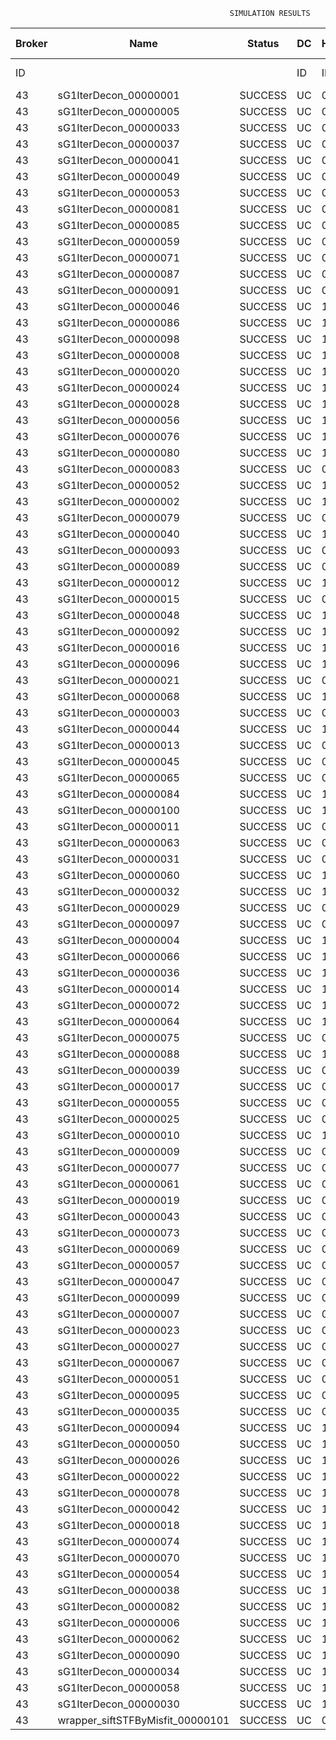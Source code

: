

                                                     SIMULATION RESULTS

|Broker|         Name         | Status|  DC  |Host|Host PEs |VM|   VM PEs|   VM MIPS|ActivityLen|StartTime|FinishTime|ExecTime
|------|----------------------|-------|------|----|---------|--|---------|----------|-----------|---------|----------|--------
|    ID|                      |       |    ID|  ID|CPU cores|ID|CPU cores|        MI|         MI|  Seconds|   Seconds| Seconds
|    43| sG1IterDecon_00000001|SUCCESS|    UC|   0|       12|172|        2|    1000.0|      56150|  50718.4|   51423.1|   704.7
|    43| sG1IterDecon_00000005|SUCCESS|    UC|   0|       12|172|        2|    1000.0|      56150|  50718.4|   51423.1|   704.7
|    43| sG1IterDecon_00000033|SUCCESS|    UC|   0|       12|172|        2|    1000.0|      56150|  50718.4|   51423.1|   704.7
|    43| sG1IterDecon_00000037|SUCCESS|    UC|   0|       12|172|        2|    1000.0|      56150|  50718.4|   51423.1|   704.7
|    43| sG1IterDecon_00000041|SUCCESS|    UC|   0|       12|172|        2|    1000.0|      56150|  50718.4|   51423.1|   704.7
|    43| sG1IterDecon_00000049|SUCCESS|    UC|   0|       12|172|        2|    1000.0|      56150|  50718.4|   51423.1|   704.7
|    43| sG1IterDecon_00000053|SUCCESS|    UC|   0|       12|172|        2|    1000.0|      56150|  50718.4|   51423.1|   704.7
|    43| sG1IterDecon_00000081|SUCCESS|    UC|   0|       12|172|        2|    1000.0|      56150|  50718.4|   51423.1|   704.7
|    43| sG1IterDecon_00000085|SUCCESS|    UC|   0|       12|172|        2|    1000.0|      56150|  50718.4|   51423.1|   704.7
|    43| sG1IterDecon_00000059|SUCCESS|    UC|   0|       12|174|        2|    1000.0|      56150|  50718.4|   51423.1|   704.7
|    43| sG1IterDecon_00000071|SUCCESS|    UC|   0|       12|174|        2|    1000.0|      56150|  50718.4|   51423.1|   704.7
|    43| sG1IterDecon_00000087|SUCCESS|    UC|   0|       12|174|        2|    1000.0|      56150|  50718.4|   51423.1|   704.7
|    43| sG1IterDecon_00000091|SUCCESS|    UC|   0|       12|174|        2|    1000.0|      56150|  50718.4|   51423.1|   704.7
|    43| sG1IterDecon_00000046|SUCCESS|    UC|   1|       12|173|        2|    1000.0|      56150|  50718.4|   51423.1|   704.7
|    43| sG1IterDecon_00000086|SUCCESS|    UC|   1|       12|173|        2|    1000.0|      56150|  50718.4|   51423.1|   704.7
|    43| sG1IterDecon_00000098|SUCCESS|    UC|   1|       12|173|        2|    1000.0|      56150|  50718.4|   51423.1|   704.7
|    43| sG1IterDecon_00000008|SUCCESS|    UC|   1|       12|175|        2|    1000.0|      56150|  50718.4|   51423.1|   704.7
|    43| sG1IterDecon_00000020|SUCCESS|    UC|   1|       12|175|        2|    1000.0|      56150|  50718.4|   51423.1|   704.7
|    43| sG1IterDecon_00000024|SUCCESS|    UC|   1|       12|175|        2|    1000.0|      56150|  50718.4|   51423.1|   704.7
|    43| sG1IterDecon_00000028|SUCCESS|    UC|   1|       12|175|        2|    1000.0|      56150|  50718.4|   51423.1|   704.7
|    43| sG1IterDecon_00000056|SUCCESS|    UC|   1|       12|175|        2|    1000.0|      56150|  50718.4|   51423.1|   704.7
|    43| sG1IterDecon_00000076|SUCCESS|    UC|   1|       12|175|        2|    1000.0|      56150|  50718.4|   51423.1|   704.7
|    43| sG1IterDecon_00000080|SUCCESS|    UC|   1|       12|175|        2|    1000.0|      56150|  50718.4|   51423.1|   704.7
|    43| sG1IterDecon_00000083|SUCCESS|    UC|   0|       12|174|        2|    1000.0|      59381|  50718.4|   51457.2|   738.8
|    43| sG1IterDecon_00000052|SUCCESS|    UC|   1|       12|175|        2|    1000.0|      61375|  50718.4|   51470.1|   751.8
|    43| sG1IterDecon_00000002|SUCCESS|    UC|   1|       12|173|        2|    1000.0|      60450|  50718.4|   51471.0|   752.7
|    43| sG1IterDecon_00000079|SUCCESS|    UC|   0|       12|174|        2|    1000.0|      83667|  50718.4|   51700.0|   981.7
|    43| sG1IterDecon_00000040|SUCCESS|    UC|   1|       12|175|        2|    1000.0|      91200|  50718.4|   51725.3|  1006.9
|    43| sG1IterDecon_00000093|SUCCESS|    UC|   0|       12|172|        2|    1000.0|      96311|  50718.4|   51744.7|  1026.3
|    43| sG1IterDecon_00000089|SUCCESS|    UC|   0|       12|172|        2|    1000.0|     115702|  50718.4|   51890.6|  1172.3
|    43| sG1IterDecon_00000012|SUCCESS|    UC|   1|       12|175|        2|    1000.0|     117306|  50718.4|   51934.3|  1216.0
|    43| sG1IterDecon_00000015|SUCCESS|    UC|   0|       12|174|        2|    1000.0|     115126|  50718.4|   52000.0|  1281.7
|    43| sG1IterDecon_00000048|SUCCESS|    UC|   1|       12|175|        2|    1000.0|     131219|  50718.4|   52039.1|  1320.8
|    43| sG1IterDecon_00000092|SUCCESS|    UC|   1|       12|175|        2|    1000.0|     135995|  50718.4|   52072.8|  1354.4
|    43| sG1IterDecon_00000016|SUCCESS|    UC|   1|       12|175|        2|    1000.0|     144034|  50718.4|   52125.4|  1407.0
|    43| sG1IterDecon_00000096|SUCCESS|    UC|   1|       12|175|        2|    1000.0|     146964|  50718.4|   52143.0|  1424.6
|    43| sG1IterDecon_00000021|SUCCESS|    UC|   0|       12|172|        2|    1000.0|     156382|  50718.4|   52177.3|  1459.0
|    43| sG1IterDecon_00000068|SUCCESS|    UC|   1|       12|175|        2|    1000.0|     162933|  50718.4|   52231.3|  1513.0
|    43| sG1IterDecon_00000003|SUCCESS|    UC|   0|       12|174|        2|    1000.0|     143490|  50718.4|   52255.8|  1537.4
|    43| sG1IterDecon_00000044|SUCCESS|    UC|   1|       12|175|        2|    1000.0|     168756|  50718.4|   52260.4|  1542.0
|    43| sG1IterDecon_00000013|SUCCESS|    UC|   0|       12|172|        2|    1000.0|     173487|  50718.4|   52289.3|  1571.0
|    43| sG1IterDecon_00000045|SUCCESS|    UC|   0|       12|172|        2|    1000.0|     193935|  50718.4|   52412.6|  1694.2
|    43| sG1IterDecon_00000065|SUCCESS|    UC|   0|       12|172|        2|    1000.0|     195345|  50718.4|   52420.4|  1702.0
|    43| sG1IterDecon_00000084|SUCCESS|    UC|   1|       12|175|        2|    1000.0|     231134|  50718.4|   52541.7|  1823.3
|    43| sG1IterDecon_00000100|SUCCESS|    UC|   1|       12|175|        2|    1000.0|     237950|  50718.4|   52568.9|  1850.5
|    43| sG1IterDecon_00000011|SUCCESS|    UC|   0|       12|174|        2|    1000.0|     182930|  50718.4|   52593.5|  1875.1
|    43| sG1IterDecon_00000063|SUCCESS|    UC|   0|       12|174|        2|    1000.0|     188230|  50718.4|   52635.9|  1917.5
|    43| sG1IterDecon_00000031|SUCCESS|    UC|   0|       12|174|        2|    1000.0|     190673|  50718.4|   52654.3|  1936.0
|    43| sG1IterDecon_00000060|SUCCESS|    UC|   1|       12|175|        2|    1000.0|     265578|  50718.4|   52665.9|  1947.6
|    43| sG1IterDecon_00000032|SUCCESS|    UC|   1|       12|175|        2|    1000.0|     270491|  50718.4|   52680.7|  1962.3
|    43| sG1IterDecon_00000029|SUCCESS|    UC|   0|       12|172|        2|    1000.0|     252025|  50718.4|   52703.9|  1985.5
|    43| sG1IterDecon_00000097|SUCCESS|    UC|   0|       12|172|        2|    1000.0|     274532|  50718.4|   52805.3|  2087.0
|    43| sG1IterDecon_00000004|SUCCESS|    UC|   1|       12|175|        2|    1000.0|     334964|  50718.4|   52841.8|  2123.5
|    43| sG1IterDecon_00000066|SUCCESS|    UC|   1|       12|173|        2|    1000.0|     190704|  50718.4|   52843.8|  2125.4
|    43| sG1IterDecon_00000036|SUCCESS|    UC|   1|       12|175|        2|    1000.0|     337139|  50718.4|   52846.3|  2127.9
|    43| sG1IterDecon_00000014|SUCCESS|    UC|   1|       12|173|        2|    1000.0|     197394|  50718.4|   52910.6|  2192.2
|    43| sG1IterDecon_00000072|SUCCESS|    UC|   1|       12|175|        2|    1000.0|     387256|  50718.4|   52921.6|  2203.2
|    43| sG1IterDecon_00000064|SUCCESS|    UC|   1|       12|175|        2|    1000.0|     394582|  50718.4|   52928.9|  2210.6
|    43| sG1IterDecon_00000075|SUCCESS|    UC|   0|       12|174|        2|    1000.0|     234888|  50718.4|   52966.1|  2247.7
|    43| sG1IterDecon_00000088|SUCCESS|    UC|   1|       12|175|        2|    1000.0|     467079|  50718.4|   53001.4|  2283.0
|    43| sG1IterDecon_00000039|SUCCESS|    UC|   0|       12|174|        2|    1000.0|     244204|  50718.4|   53027.1|  2308.7
|    43| sG1IterDecon_00000017|SUCCESS|    UC|   0|       12|172|        2|    1000.0|     341331|  50718.4|   53072.7|  2354.4
|    43| sG1IterDecon_00000055|SUCCESS|    UC|   0|       12|174|        2|    1000.0|     255737|  50718.4|   53096.6|  2378.2
|    43| sG1IterDecon_00000025|SUCCESS|    UC|   0|       12|172|        2|    1000.0|     358800|  50718.4|   53134.0|  2415.7
|    43| sG1IterDecon_00000010|SUCCESS|    UC|   1|       12|173|        2|    1000.0|     225339|  50718.4|   53177.3|  2458.9
|    43| sG1IterDecon_00000009|SUCCESS|    UC|   0|       12|172|        2|    1000.0|     391043|  50718.4|   53230.9|  2512.6
|    43| sG1IterDecon_00000077|SUCCESS|    UC|   0|       12|172|        2|    1000.0|     424669|  50718.4|   53315.0|  2596.7
|    43| sG1IterDecon_00000061|SUCCESS|    UC|   0|       12|172|        2|    1000.0|     449668|  50718.4|   53365.0|  2646.6
|    43| sG1IterDecon_00000019|SUCCESS|    UC|   0|       12|174|        2|    1000.0|     310565|  50718.4|   53399.9|  2681.5
|    43| sG1IterDecon_00000043|SUCCESS|    UC|   0|       12|174|        2|    1000.0|     315524|  50718.4|   53424.7|  2706.3
|    43| sG1IterDecon_00000073|SUCCESS|    UC|   0|       12|172|        2|    1000.0|     514833|  50718.4|   53462.9|  2744.6
|    43| sG1IterDecon_00000069|SUCCESS|    UC|   0|       12|172|        2|    1000.0|     517533|  50718.4|   53465.6|  2747.3
|    43| sG1IterDecon_00000057|SUCCESS|    UC|   0|       12|172|        2|    1000.0|     548071|  50718.4|   53496.2|  2777.9
|    43| sG1IterDecon_00000047|SUCCESS|    UC|   0|       12|174|        2|    1000.0|     378587|  50718.4|   53709.0|  2990.6
|    43| sG1IterDecon_00000099|SUCCESS|    UC|   0|       12|174|        2|    1000.0|     388369|  50718.4|   53748.0|  3029.7
|    43| sG1IterDecon_00000007|SUCCESS|    UC|   0|       12|174|        2|    1000.0|     417184|  50718.4|   53849.2|  3130.9
|    43| sG1IterDecon_00000023|SUCCESS|    UC|   0|       12|174|        2|    1000.0|     440432|  50718.4|   53919.1|  3200.7
|    43| sG1IterDecon_00000027|SUCCESS|    UC|   0|       12|174|        2|    1000.0|     452997|  50718.4|   53950.4|  3232.1
|    43| sG1IterDecon_00000067|SUCCESS|    UC|   0|       12|174|        2|    1000.0|     473732|  50718.4|   53991.9|  3273.5
|    43| sG1IterDecon_00000051|SUCCESS|    UC|   0|       12|174|        2|    1000.0|     478427|  50718.4|   53999.0|  3280.6
|    43| sG1IterDecon_00000095|SUCCESS|    UC|   0|       12|174|        2|    1000.0|     485151|  50718.4|   54005.7|  3287.3
|    43| sG1IterDecon_00000035|SUCCESS|    UC|   0|       12|174|        2|    1000.0|     493480|  50718.4|   54014.1|  3295.8
|    43| sG1IterDecon_00000094|SUCCESS|    UC|   1|       12|173|        2|    1000.0|     318396|  50718.4|   54016.4|  3298.0
|    43| sG1IterDecon_00000050|SUCCESS|    UC|   1|       12|173|        2|    1000.0|     318735|  50718.4|   54019.3|  3300.9
|    43| sG1IterDecon_00000026|SUCCESS|    UC|   1|       12|173|        2|    1000.0|     322630|  50718.4|   54050.4|  3332.0
|    43| sG1IterDecon_00000022|SUCCESS|    UC|   1|       12|173|        2|    1000.0|     357190|  50718.4|   54310.4|  3592.0
|    43| sG1IterDecon_00000078|SUCCESS|    UC|   1|       12|173|        2|    1000.0|     360476|  50718.4|   54333.6|  3615.3
|    43| sG1IterDecon_00000042|SUCCESS|    UC|   1|       12|173|        2|    1000.0|     368699|  50718.4|   54387.4|  3669.1
|    43| sG1IterDecon_00000018|SUCCESS|    UC|   1|       12|173|        2|    1000.0|     414263|  50718.4|   54662.0|  3943.6
|    43| sG1IterDecon_00000074|SUCCESS|    UC|   1|       12|173|        2|    1000.0|     424552|  50718.4|   54718.9|  4000.5
|    43| sG1IterDecon_00000070|SUCCESS|    UC|   1|       12|173|        2|    1000.0|     448310|  50718.4|   54837.7|  4119.3
|    43| sG1IterDecon_00000054|SUCCESS|    UC|   1|       12|173|        2|    1000.0|     450508|  50718.4|   54847.6|  4129.2
|    43| sG1IterDecon_00000038|SUCCESS|    UC|   1|       12|173|        2|    1000.0|     477933|  50718.4|   54957.2|  4238.8
|    43| sG1IterDecon_00000082|SUCCESS|    UC|   1|       12|173|        2|    1000.0|     479541|  50718.4|   54963.0|  4244.6
|    43| sG1IterDecon_00000006|SUCCESS|    UC|   1|       12|173|        2|    1000.0|     495411|  50718.4|   55010.6|  4292.3
|    43| sG1IterDecon_00000062|SUCCESS|    UC|   1|       12|173|        2|    1000.0|     512294|  50718.4|   55052.9|  4334.5
|    43| sG1IterDecon_00000090|SUCCESS|    UC|   1|       12|173|        2|    1000.0|     525791|  50718.4|   55079.8|  4361.4
|    43| sG1IterDecon_00000034|SUCCESS|    UC|   1|       12|173|        2|    1000.0|     550026|  50718.4|   55116.3|  4397.9
|    43| sG1IterDecon_00000058|SUCCESS|    UC|   1|       12|173|        2|    1000.0|     559233|  50718.4|   55125.5|  4407.2
|    43| sG1IterDecon_00000030|SUCCESS|    UC|   1|       12|173|        2|    1000.0|     560188|  50718.4|   55126.5|  4408.1
|    43|wrapper_siftSTFByMisfit_00000101|SUCCESS|    UC|   0|       12|172|        2|    1000.0|      13510|  55126.5|   55140.1|    13.6

